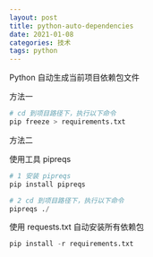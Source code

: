 ```yaml
---
layout: post
title: python-auto-dependencies
date: 2021-01-08
categories: 技术
tags: python
---
```


Python 自动生成当前项目依赖包文件

方法一

```python
# cd 到项目路径下，执行以下命令
pip freeze > requirements.txt
```

方法二

使用工具 pipreqs

```python
# 1 安装 pipreqs
pip install pipreqs

# 2 cd 到项目路径下，执行以下命令
pipreqs ./
```

使用 requests.txt 自动安装所有依赖包

```python
pip install -r requirements.txt
```